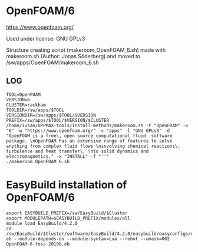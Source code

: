 OpenFOAM/6
========================

<https://www.openfoam.org/>

Used under license:
GNU GPLv3

Structure creating script (makeroom_OpenFOAM_6.sh) made with makeroom.sh (Author: Jonas Söderberg) and moved to /sw/apps/OpenFOAM/makeroom_6.sh

LOG
---

    TOOL=OpenFOAM
    VERSION=6
    CLUSTER=rackham
    TOOLDIR=/sw/apps/$TOOL
    VERSIONDIR=/sw/apps/$TOOL/$VERSION
    PREFIX=/sw/apps/$TOOL/$VERSION/$CLUSTER
    /home/iusan/UPPMAX-tools/install-methods/makeroom.sh -t "OpenFOAM" -v "6" -w "https://www.openfoam.org/" -c "apps" -l "GNU GPLv3" -d "OpenFOAM is a free\, open source computational fluid  software package. \nOpenFOAM has an extensive range of features to solve anything from complex fluid flows \ninvolving chemical reactions\, turbulence and heat transfer\, \nto solid dynamics and electromagnetics." -x "INSTALL" -f "''"
    ./makeroom_OpenFOAM_6.sh

# EasyBuild installation of OpenFOAM/6
    export EASYBUILD_PREFIX=/sw/EasyBuild/$Cluster
    export MODULEPATH=$EASYBUILD_PREFIX/modules/all
    module load EasyBuild/4.2.0
    cd /sw/EasyBuild/$Cluster/software/EasyBuild/4.2.0/easybuild/easyconfigs/o/OpenFOAM/
    eb --module-depends-on --module-syntax=Lua --robot --umask=002 OpenFOAM-6-foss-2019b.eb

